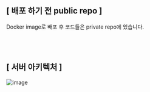 [ 배포 하기 전 public repo ]
---
Docker image로 배포 후 코드들은 private repo에 있습니다.<br><br><br><br>

## [ 서버 아키텍처 ]
![image](https://github.com/Yeomdongsu/chatting_web_server/assets/117874997/571d476a-e9b8-4149-8894-6409af9c5ce1)
